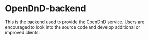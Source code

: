 # OpenDnD-backend
This is the backend used to provide the OpenDnD service. Users are encouraged to look into the source code and develop additional or improved clients.  
